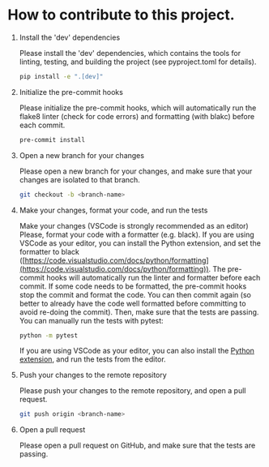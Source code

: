 # How to contribute to this project.

1. Install the 'dev' dependencies

    Please install the 'dev' dependencies, which contains the tools for linting, testing, and building the project (see pyproject.toml for details).

    ```bash
    pip install -e ".[dev]"
    ```

2. Initialize the pre-commit hooks

    Please initialize the pre-commit hooks, which will automatically run the flake8 linter (check for code errors) and formatting (with blakc) before each commit.

    ```bash
    pre-commit install
    ```

3. Open a new branch for your changes

    Please open a new branch for your changes, and make sure that your changes are isolated to that branch.

    ```bash
    git checkout -b <branch-name>
    ```

4. Make your changes, format your code, and run the tests

    Make your changes (VSCode is strongly recommended as an editor)
    Please, format your code with a formatter (e.g. black).
    If you are using VSCode as your editor, you can install the Python extension, and set the formatter to black ([https://code.visualstudio.com/docs/python/formatting](https://code.visualstudio.com/docs/python/formatting)).
    The pre-commit hooks will automatically run the linter and formatter before each commit.
    If some code needs to be formatted, the pre-commit hooks stop the commit and format the code. You can then commit again (so better to already have the code well formatted before committing to avoid re-doing the commit).
    Then, make sure that the tests are passing. You can manually run the tests with pytest:

    ```bash
    python -m pytest
    ```

    If you are using VSCode as your editor, you can also install the [Python extension](https://code.visualstudio.com/docs/python/testing), and run the tests from the editor.

5. Push your changes to the remote repository

    Please push your changes to the remote repository, and open a pull request.

    ```bash
    git push origin <branch-name>
    ```

6. Open a pull request

    Please open a pull request on GitHub, and make sure that the tests are passing.

